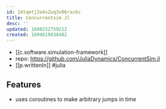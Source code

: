 ```yaml
---
id: 14tqetj2o4v2uq3v06racbc
title: Concurrentsim Jl
desc: ''
updated: 1698252759212
created: 1694619438482
---
```


- [[c.software.simulation-framework]]
- repo: https://github.com/JuliaDynamics/ConcurrentSim.jl
- [[p.writtenIn]] #julia

## Features

-  uses coroutines to make arbitrary jumps in time
